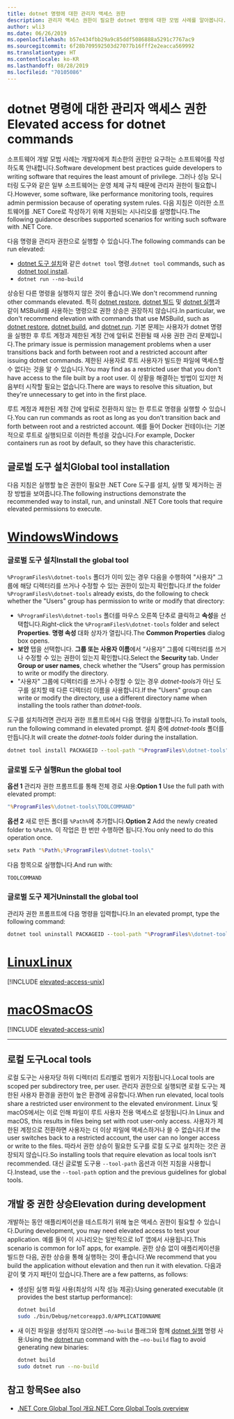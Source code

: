 ```yaml
---
title: dotnet 명령에 대한 관리자 액세스 권한
description: 관리자 액세스 권한이 필요한 dotnet 명령에 대한 모범 사례를 알아봅니다.
author: wli3
ms.date: 06/26/2019
ms.openlocfilehash: b57e434fbb29a9c85ddf5086888a5291c7767ac9
ms.sourcegitcommit: 6f28b709592503d27077b16fff2e2eacca569992
ms.translationtype: HT
ms.contentlocale: ko-KR
ms.lasthandoff: 08/28/2019
ms.locfileid: "70105086"
---
```

# <a name="elevated-access-for-dotnet-commands"></a><span data-ttu-id="9044e-103">dotnet 명령에 대한 관리자 액세스 권한</span><span class="sxs-lookup"><span data-stu-id="9044e-103">Elevated access for dotnet commands</span></span>

<span data-ttu-id="9044e-104">소프트웨어 개발 모범 사례는 개발자에게 최소한의 권한만 요구하는 소프트웨어를 작성하도록 안내합니다.</span><span class="sxs-lookup"><span data-stu-id="9044e-104">Software development best practices guide developers to writing software that requires the least amount of privilege.</span></span> <span data-ttu-id="9044e-105">그러나 성능 모니터링 도구와 같은 일부 소프트웨어는 운영 체제 규칙 때문에 관리자 권한이 필요합니다.</span><span class="sxs-lookup"><span data-stu-id="9044e-105">However, some software, like performance monitoring tools, requires admin permission because of operating system rules.</span></span> <span data-ttu-id="9044e-106">다음 지침은 이러한 소프트웨어를 .NET Core로 작성하기 위해 지원되는 시나리오를 설명합니다.</span><span class="sxs-lookup"><span data-stu-id="9044e-106">The following guidance describes supported scenarios for writing such software with .NET Core.</span></span> 

<span data-ttu-id="9044e-107">다음 명령을 관리자 권한으로 실행할 수 있습니다.</span><span class="sxs-lookup"><span data-stu-id="9044e-107">The following commands can be run elevated:</span></span>

- <span data-ttu-id="9044e-108">[dotnet 도구 설치](dotnet-tool-install.md)와 같은 `dotnet tool` 명령.</span><span class="sxs-lookup"><span data-stu-id="9044e-108">`dotnet tool` commands, such as [dotnet tool install](dotnet-tool-install.md).</span></span>
- `dotnet run --no-build`

<span data-ttu-id="9044e-109">상승된 다른 명령을 실행하지 않은 것이 좋습니다.</span><span class="sxs-lookup"><span data-stu-id="9044e-109">We don't recommend running other commands elevated.</span></span> <span data-ttu-id="9044e-110">특히 [dotnet restore](dotnet-restore.md), [dotnet 빌드](dotnet-build.md) 및 [dotnet 실행](dotnet-run.md)과 같이 MSBuild를 사용하는 명령으로 권한 상승은 권장하지 않습니다.</span><span class="sxs-lookup"><span data-stu-id="9044e-110">In particular, we don't recommend elevation with commands that use MSBuild, such as [dotnet restore](dotnet-restore.md), [dotnet build](dotnet-build.md), and [dotnet run](dotnet-run.md).</span></span> <span data-ttu-id="9044e-111">기본 문제는 사용자가 dotnet 명령을 실행한 후 루트 계정과 제한된 계정 간에 앞뒤로 전환될 때 사용 권한 관리 문제입니다.</span><span class="sxs-lookup"><span data-stu-id="9044e-111">The primary issue is permission management problems when a user transitions back and forth between root and a restricted account after issuing dotnet commands.</span></span> <span data-ttu-id="9044e-112">제한된 사용자로 루트 사용자가 빌드한 파일에 액세스할 수 없다는 것을 알 수 있습니다.</span><span class="sxs-lookup"><span data-stu-id="9044e-112">You may find as a restricted user that you don't have access to the file built by a root user.</span></span> <span data-ttu-id="9044e-113">이 상황을 해결하는 방법이 있지만 처음부터 시작할 필요는 없습니다.</span><span class="sxs-lookup"><span data-stu-id="9044e-113">There are ways to resolve this situation, but they're unnecessary to get into in the first place.</span></span>

<span data-ttu-id="9044e-114">루트 계정과 제한된 계정 간에 앞뒤로 전환하지 않는 한 루트로 명령을 실행할 수 있습니다.</span><span class="sxs-lookup"><span data-stu-id="9044e-114">You can run commands as root as long as you don’t transition back and forth between root and a restricted account.</span></span> <span data-ttu-id="9044e-115">예를 들어 Docker 컨테이너는 기본적으로 루트로 실행되므로 이러한 특성을 갖습니다.</span><span class="sxs-lookup"><span data-stu-id="9044e-115">For example, Docker containers run as root by default, so they have this characteristic.</span></span>

## <a name="global-tool-installation"></a><span data-ttu-id="9044e-116">글로벌 도구 설치</span><span class="sxs-lookup"><span data-stu-id="9044e-116">Global tool installation</span></span>

<span data-ttu-id="9044e-117">다음 지침은 실행할 높은 권한이 필요한 .NET Core 도구를 설치, 실행 및 제거하는 권장 방법을 보여줍니다.</span><span class="sxs-lookup"><span data-stu-id="9044e-117">The following instructions demonstrate the recommended way to install, run, and uninstall .NET Core tools that require elevated permissions to execute.</span></span>

# <a name="windowstabwindows"></a>[<span data-ttu-id="9044e-118">Windows</span><span class="sxs-lookup"><span data-stu-id="9044e-118">Windows</span></span>](#tab/windows)

### <a name="install-the-global-tool"></a><span data-ttu-id="9044e-119">글로벌 도구 설치</span><span class="sxs-lookup"><span data-stu-id="9044e-119">Install the global tool</span></span>

<span data-ttu-id="9044e-120">`%ProgramFiles%\dotnet-tools` 폴더가 이미 있는 경우 다음을 수행하여 "사용자" 그룹에 해당 디렉터리를 쓰거나 수정할 수 있는 권한이 있는지 확인합니다.</span><span class="sxs-lookup"><span data-stu-id="9044e-120">If the folder `%ProgramFiles%\dotnet-tools` already exists, do the following to check whether the "Users" group has permission to write or modify that directory:</span></span>

- <span data-ttu-id="9044e-121">`%ProgramFiles%\dotnet-tools` 폴더를 마우스 오른쪽 단추로 클릭하고 **속성**을 선택합니다.</span><span class="sxs-lookup"><span data-stu-id="9044e-121">Right-click the `%ProgramFiles%\dotnet-tools` folder and select **Properties**.</span></span> <span data-ttu-id="9044e-122">**명령 속성** 대화 상자가 열립니다.</span><span class="sxs-lookup"><span data-stu-id="9044e-122">The **Common Properties** dialog box opens.</span></span> 
- <span data-ttu-id="9044e-123">**보안** 탭을 선택합니다. **그룹 또는 사용자 이름**에서 “사용자” 그룹에 디렉터리를 쓰거나 수정할 수 있는 권한이 있는지 확인합니다.</span><span class="sxs-lookup"><span data-stu-id="9044e-123">Select the **Security** tab. Under **Group or user names**, check whether the “Users” group has permission to write or modify the directory.</span></span> 
- <span data-ttu-id="9044e-124">"사용자" 그룹에 디렉터리를 쓰거나 수정할 수 있는 경우 *dotnet-tools*가 아닌 도구를 설치할 때 다른 디렉터리 이름을 사용합니다.</span><span class="sxs-lookup"><span data-stu-id="9044e-124">If the "Users" group can write or modify the directory, use a different directory name when installing the tools rather than *dotnet-tools*.</span></span>

<span data-ttu-id="9044e-125">도구를 설치하려면 관리자 권한 프롬프트에서 다음 명령을 실행합니다.</span><span class="sxs-lookup"><span data-stu-id="9044e-125">To install tools, run the following command in elevated prompt.</span></span> <span data-ttu-id="9044e-126">설치 중에 *dotnet-tools* 폴더를 만듭니다.</span><span class="sxs-lookup"><span data-stu-id="9044e-126">It will create the *dotnet-tools* folder during the installation.</span></span>

```cmd
dotnet tool install PACKAGEID --tool-path "%ProgramFiles%\dotnet-tools".
```

### <a name="run-the-global-tool"></a><span data-ttu-id="9044e-127">글로벌 도구 실행</span><span class="sxs-lookup"><span data-stu-id="9044e-127">Run the global tool</span></span>

<span data-ttu-id="9044e-128">**옵션 1** 관리자 권한 프롬프트를 통해 전체 경로 사용:</span><span class="sxs-lookup"><span data-stu-id="9044e-128">**Option 1** Use the full path with elevated prompt:</span></span>

```cmd
"%ProgramFiles%\dotnet-tools\TOOLCOMMAND"
```

<span data-ttu-id="9044e-129">**옵션 2** 새로 만든 폴더를 `%Path%`에 추가합니다.</span><span class="sxs-lookup"><span data-stu-id="9044e-129">**Option 2** Add the newly created folder to `%Path%`.</span></span> <span data-ttu-id="9044e-130">이 작업은 한 번만 수행하면 됩니다.</span><span class="sxs-lookup"><span data-stu-id="9044e-130">You only need to do this operation once.</span></span>

```cmd
setx Path "%Path%;%ProgramFiles%\dotnet-tools\"
```

<span data-ttu-id="9044e-131">다음 항목으로 실행합니다.</span><span class="sxs-lookup"><span data-stu-id="9044e-131">And run with:</span></span>

```cmd
TOOLCOMMAND
```

### <a name="uninstall-the-global-tool"></a><span data-ttu-id="9044e-132">글로벌 도구 제거</span><span class="sxs-lookup"><span data-stu-id="9044e-132">Uninstall the global tool</span></span>

<span data-ttu-id="9044e-133">관리자 권한 프롬프트에 다음 명령을 입력합니다.</span><span class="sxs-lookup"><span data-stu-id="9044e-133">In an elevated prompt, type the following command:</span></span>

```cmd
dotnet tool uninstall PACKAGEID --tool-path "%ProgramFiles%\dotnet-tools"
```

# <a name="linuxtablinux"></a>[<span data-ttu-id="9044e-134">Linux</span><span class="sxs-lookup"><span data-stu-id="9044e-134">Linux</span></span>](#tab/linux)

[!INCLUDE [elevated-access-unix](../../../includes/elevated-access-unix.md)]

# <a name="macostabmacos"></a>[<span data-ttu-id="9044e-135">macOS</span><span class="sxs-lookup"><span data-stu-id="9044e-135">macOS</span></span>](#tab/macos)

[!INCLUDE [elevated-access-unix](../../../includes/elevated-access-unix.md)]

---

## <a name="local-tools"></a><span data-ttu-id="9044e-136">로컬 도구</span><span class="sxs-lookup"><span data-stu-id="9044e-136">Local tools</span></span>

<span data-ttu-id="9044e-137">로컬 도구는 사용자당 하위 디렉터리 트리별로 범위가 지정됩니다.</span><span class="sxs-lookup"><span data-stu-id="9044e-137">Local tools are scoped per subdirectory tree, per user.</span></span> <span data-ttu-id="9044e-138">관리자 권한으로 실행되면 로컬 도구는 제한된 사용자 환경을 권한이 높은 환경에 공유합니다.</span><span class="sxs-lookup"><span data-stu-id="9044e-138">When run elevated, local tools share a restricted user environment to the elevated environment.</span></span> <span data-ttu-id="9044e-139">Linux 및 macOS에서는 이로 인해 파일이 루트 사용자 전용 액세스로 설정됩니다.</span><span class="sxs-lookup"><span data-stu-id="9044e-139">In Linux and macOS, this results in files being set with root user-only access.</span></span> <span data-ttu-id="9044e-140">사용자가 제한된 계정으로 전환하면 사용자는 더 이상 파일에 액세스하거나 쓸 수 없습니다.</span><span class="sxs-lookup"><span data-stu-id="9044e-140">If the user switches back to a restricted account, the user can no longer access or write to the files.</span></span> <span data-ttu-id="9044e-141">따라서 권한 상승이 필요한 도구를 로컬 도구로 설치하는 것은 권장되지 않습니다.</span><span class="sxs-lookup"><span data-stu-id="9044e-141">So installing tools that require elevation as local tools isn't recommended.</span></span> <span data-ttu-id="9044e-142">대신 글로벌 도구용 `--tool-path` 옵션과 이전 지침을 사용합니다.</span><span class="sxs-lookup"><span data-stu-id="9044e-142">Instead, use the `--tool-path` option and the previous guidelines for global tools.</span></span>

## <a name="elevation-during-development"></a><span data-ttu-id="9044e-143">개발 중 권한 상승</span><span class="sxs-lookup"><span data-stu-id="9044e-143">Elevation during development</span></span>

<span data-ttu-id="9044e-144">개발하는 동안 애플리케이션을 테스트하기 위해 높은 액세스 권한이 필요할 수 있습니다.</span><span class="sxs-lookup"><span data-stu-id="9044e-144">During development, you may need elevated access to test your application.</span></span> <span data-ttu-id="9044e-145">예를 들어 이 시나리오는 일반적으로 IoT 앱에서 사용됩니다.</span><span class="sxs-lookup"><span data-stu-id="9044e-145">This scenario is common for IoT apps, for example.</span></span> <span data-ttu-id="9044e-146">권한 상승 없이 애플리케이션을 빌드한 다음, 권한 상승을 통해 실행하는 것이 좋습니다.</span><span class="sxs-lookup"><span data-stu-id="9044e-146">We recommend that you build the application without elevation and then run it with elevation.</span></span> <span data-ttu-id="9044e-147">다음과 같이 몇 가지 패턴이 있습니다.</span><span class="sxs-lookup"><span data-stu-id="9044e-147">There are a few patterns, as follows:</span></span>

- <span data-ttu-id="9044e-148">생성된 실행 파일 사용(최상의 시작 성능 제공):</span><span class="sxs-lookup"><span data-stu-id="9044e-148">Using generated executable (it provides the best startup performance):</span></span>

   ```bash
   dotnet build
   sudo ./bin/Debug/netcoreapp3.0/APPLICATIONNAME
   ```
    
- <span data-ttu-id="9044e-149">새 이진 파일을 생성하지 않으려면 `—no-build` 플래그와 함께 [dotnet 실행](dotnet-run.md) 명령 사용:</span><span class="sxs-lookup"><span data-stu-id="9044e-149">Using the [dotnet run](dotnet-run.md) command with the `—no-build` flag to avoid generating new binaries:</span></span>

   ```bash
   dotnet build
   sudo dotnet run --no-build
   ```

## <a name="see-also"></a><span data-ttu-id="9044e-150">참고 항목</span><span class="sxs-lookup"><span data-stu-id="9044e-150">See also</span></span>

- [<span data-ttu-id="9044e-151">.NET Core Global Tool 개요</span><span class="sxs-lookup"><span data-stu-id="9044e-151">.NET Core Global Tools overview</span></span>](global-tools.md)
